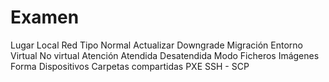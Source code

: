 # Examen

Lugar
 Local
 Red
Tipo
	Normal
	Actualizar
	Downgrade
	Migración
Entorno
	Virtual
	No virtual
Atención
	Atendida
	Desatendida
Modo
	Ficheros
	Imágenes
Forma
	Dispositivos
	Carpetas compartidas
	PXE 
	SSH - SCP
